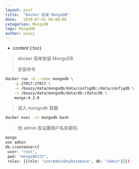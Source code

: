 ```yaml
---
layout: post
title:  "Docker 安装 MongoDB"
date:   2020-07-01 00:00:00
categories: MongoDB
tags: MongoDB
author: poazy
---
```


* content
{:toc}
> docker 简单安装 MongoDB





> 安装命令
```bash
docker run -d --name mongodb \
    -p 27017:27017 \
    -v /boazy/data/mongodb/data/configdb:/data/configdb \
    -v /boazy/data/mongodb/data/db:/data/db \
    mongo:4.2.8
```

> 进入 mongodb 容器

```bash
docker exec -it mongodb bash
```

> 给 admin 库设置用户名和密码
```bash
mongo
use admin
db.createUser({
 user: "root",
 pwd: "mongodb123",
 roles: [{role: "userAdminAnyDatabase", db: "admin"}]})
```